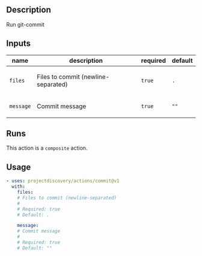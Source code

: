 ## Description

Run git-commit

## Inputs

| name | description | required | default |
| --- | --- | --- | --- |
| `files` | <p>Files to commit (newline-separated)</p> | `true` | `.` |
| `message` | <p>Commit message</p> | `true` | `""` |


## Runs

This action is a `composite` action.

## Usage

```yaml
- uses: projectdiscovery/actions/commit@v1
  with:
    files:
    # Files to commit (newline-separated)
    #
    # Required: true
    # Default: .

    message:
    # Commit message
    #
    # Required: true
    # Default: ""
```



